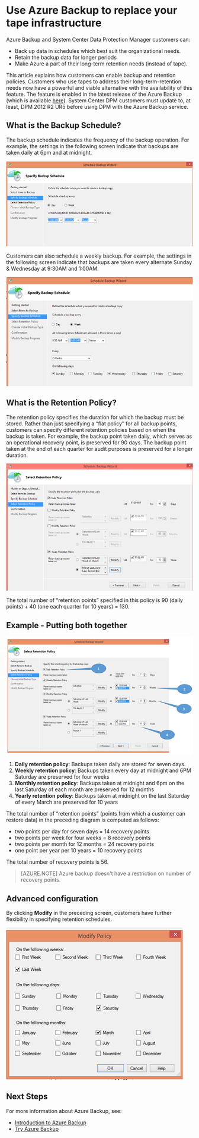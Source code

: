 <properties
    pageTitle="Use Azure Backup to replace your tape infrastructure | Azure"
    description="Learn how Azure Backup provides tape-like semantics which enables you to backup and restore data in Azure"
    services="backup"
    documentationcenter=""
    author="trinadhk"
    manager="vijayts"
    editor="" />
<tags
    ms.assetid="2e1bb67d-986c-4437-8056-3a63169b4214"
    ms.service="backup"
    ms.devlang="na"
    ms.topic="article"
    ms.tgt_pltfrm="na"
    ms.workload="storage-backup-recovery"
    ms.date="1/10/2017"
    wacn.date=""
    ms.author="saurse;trinadhk;markgal" />

# Use Azure Backup to replace your tape infrastructure
Azure Backup and System Center Data Protection Manager customers can:

- Back up data in schedules which best suit the organizational needs.
- Retain the backup data for longer periods
- Make Azure a part of their long-term retention needs (instead of tape).

This article explains how customers can enable backup and retention policies. Customers who use tapes to address their long-term-retention needs now have a powerful and viable alternative with the availability of this feature. The feature is enabled in the latest release of the Azure Backup (which is available [here](http://aka.ms/azurebackup_agent)). System Center DPM customers must update to, at least, DPM 2012 R2 UR5 before using DPM with the Azure Backup service.

## What is the Backup Schedule?
The backup schedule indicates the frequency of the backup operation. For example, the settings in the following screen indicate that backups are taken daily at 6pm and at midnight.

![Daily Schedule](./media/backup-azure-backup-cloud-as-tape/dailybackupschedule.png)

Customers can also schedule a weekly backup. For example, the settings in the following screen indicate that backups are taken every alternate Sunday & Wednesday at 9:30AM and 1:00AM.

![Weekly Schedule](./media/backup-azure-backup-cloud-as-tape/weeklybackupschedule.png)

## What is the Retention Policy?
The retention policy specifies the duration for which the backup must be stored. Rather than just specifying a “flat policy” for all backup points, customers can specify different retention policies based on when the backup is taken. For example, the backup point taken daily, which serves as an operational recovery point, is preserved for 90 days. The backup point taken at the end of each quarter for audit purposes is preserved for a longer duration.

![Retention Policy](./media/backup-azure-backup-cloud-as-tape/retentionpolicy.png)

The total number of “retention points” specified in this policy is 90 (daily points) + 40 (one each quarter for 10 years) = 130.

## Example - Putting both together
![Sample Screen](./media/backup-azure-backup-cloud-as-tape/samplescreen.png)

1. **Daily retention policy**: Backups taken daily are stored for seven days.
2. **Weekly retention policy**: Backups taken every day at midnight and 6PM Saturday are preserved for four weeks
3. **Monthly retention policy**: Backups taken at midnight and 6pm on the last Saturday of each month are preserved for 12 months
4. **Yearly retention policy**: Backups taken at midnight on the last Saturday of every March are preserved for 10 years

The total number of “retention points” (points from which a customer can restore data) in the preceding diagram is computed as follows:

- two points per day for seven days = 14 recovery points
- two points per week for four weeks = 8 recovery points
- two points per month for 12 months = 24 recovery points
- one point per year per 10 years = 10 recovery points

The total number of recovery points is 56.

> [AZURE.NOTE]
> Azure backup doesn't have a restriction on number of recovery points.
>
>

## Advanced configuration
By clicking **Modify** in the preceding screen, customers have further flexibility in specifying retention schedules.

![Modify](./media/backup-azure-backup-cloud-as-tape/modify.png)

## Next Steps
For more information about Azure Backup, see:

- [Introduction to Azure Backup](/documentation/articles/backup-introduction-to-azure-backup/)
- [Try Azure Backup](/documentation/articles/backup-try-azure-backup-in-10-mins/)
